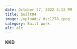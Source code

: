 ```yaml
---
date: October 27, 2022 3:13 PM
title: built04
image: /uploads/_dsc1278.jpeg
category: Built work
alt: alt
---
```

**K﻿KD**
